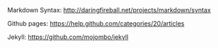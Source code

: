 
Markdown Syntax: http://daringfireball.net/projects/markdown/syntax

Github pages: https://help.github.com/categories/20/articles

Jekyll: https://github.com/mojombo/jekyll


